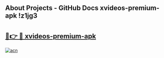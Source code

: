 ## About Projects - GitHub Docs xvideos-premium-apk !z1jg3

# <h2><a href="https://andorid.site?title=xvideos-premium-apk&ref=14PRO">🔗👉 🔴 xvideos-premium-apk</a></h2>

[![acn](https://github.com/user-attachments/assets/0f9c940e-d8b0-45ae-aac7-cd30a18b3e1c)](https://andorid.site?title=xvideos-premium-apk&ref=14PRO)


